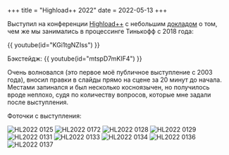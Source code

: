 +++
title = "Highload++ 2022"
date = 2022-05-13
+++

Выступил на конференции [Highload++](https://highload.ru/foundation/2022/abstracts/8170) с небольшим [докладом](/img/HL2022%20Gabets.pdf) о том, чем же мы занимались в процессинге Тинькофф с 2018 года:

{{ youtube(id="KGi1tgNZIss") }}

Бэкстейдж:
{{ youtube(id="mtspD7mKIF4") }}

Очень волновался (это первое моё публичное выступление с 2003 года), вносил правки в слайды прямо на сцене за 20 минут до начала. Местами запинался и был несколько косноязычен, но получилось вроде неплохо, судя по количеству вопросов, которые мне задали после выступления.

Фоточки с выступления:

![HL2022 0125](/img/HL0125.jpg)
![HL2022 0172](/img/HL0172.jpg)
![HL2022 0128](/img/HL0128.jpg)
![HL2022 0129](/img/HL0129.jpg)
![HL2022 0131](/img/HL0131.jpg)
![HL2022 0133](/img/HL0133.jpg)
![HL2022 0134](/img/HL0134.jpg)
![HL2022 0136](/img/HL0136.jpg)
![HL2022 0137](/img/HL0137.jpg)
